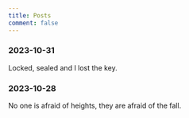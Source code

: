 ```yaml
---
title: Posts
comment: false
---
```


### 2023-10-31
Locked, sealed and I lost the key.

### 2023-10-28
No one is afraid of heights, they are afraid of the fall.
